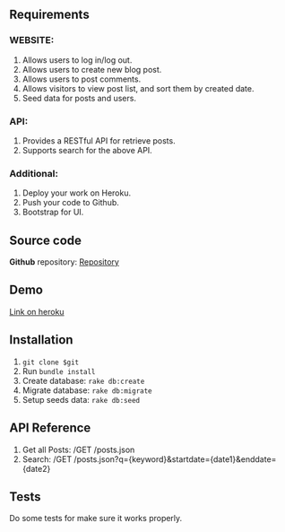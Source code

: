 ## Requirements

### WEBSITE:
1. Allows users to log in/log out.
2. Allows users to create new blog post.
3. Allows users to post comments.
4. Allows visitors to view post list, and sort them by created date.
5. Seed data for posts and users.
### API:
1. Provides a RESTful API for retrieve posts.
2. Supports search for the above API.
### Additional:
1. Deploy your work on Heroku.
2. Push your code to Github.
3. Bootstrap for UI.

## Source code

**Github** repository:
[Repository](https://github.com/jimmytuc/rth_spec_test.git)

## Demo

[Link on heroku](https://rth-test-blog.herokuapp.com/)

## Installation

1. `git clone $git`
2. Run `bundle install`
3. Create database: `rake db:create`
4. Migrate database: `rake db:migrate`
5. Setup seeds data: `rake db:seed`

## API Reference

1. Get all Posts: /GET /posts.json
2. Search: /GET /posts.json?q={keyword}&startdate={date1}&enddate={date2}

## Tests
Do some tests for make sure it works properly.
